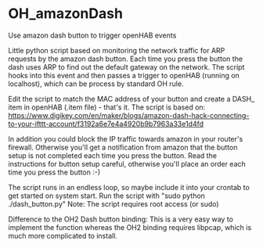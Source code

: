 # OH_amazonDash
Use amazon dash button to trigger openHAB events

Little python script based on monitoring the network traffic for ARP requests by the amazon dash button. Each time you press the button the dash uses ARP to find out the default gateway on the network. The script hooks into this event and then passes a trigger to openHAB (running on localhost), which can be process by standard OH rule.

Edit the script to match the MAC address of your button and create a DASH_<name> item in openHAB (.item file) - that's it.
The script is based on: https://www.digikey.com/en/maker/blogs/amazon-dash-hack-connecting-to-your-ifttt-account/f3192a6e7e4a4920b9b7963a33e1d4fd

In addition you could block the IP traffic towards amazon in your router's firewall. Otherwise you'll get a notification from amazon that the button setup is not completed each time you press the button. Read the instructions for button setup careful, otherwise you'll place an order each time you press the button :-)

The script runs in an endless loop, so maybe include it into your crontab to get started on system start.
Run the script with "sudo python ./dash_button.py"
Note: The script requires root access (or sudo)

Difference to the OH2 Dash button binding:
This is a very easy way to implement the function whereas the OH2 binding requires libpcap, which is much more complicated to install.
